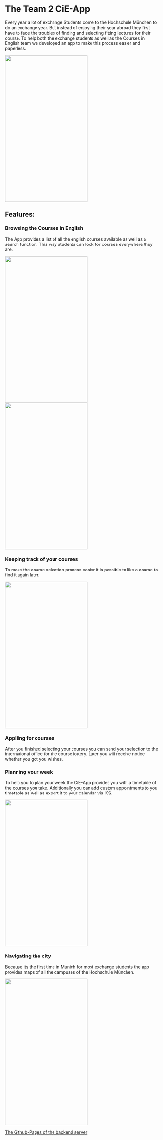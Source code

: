 # The Team 2 CiE-App
Every year a lot of exchange Students come to the Hochschule München to do an exchange year.
 But instead of enjoying their year abroad they first have to face the troubles of finding 
 and selecting fitting lectures for their course. To help both the exchange students as
 well as the Courses in English team we developed an app to make this process easier and paperless.
 
 <a href="url"><img src="https://raw.githubusercontent.com/mobileappdevhm/team2/gh-pages/gh-pagesImages/loginScreen.png" align="center" height="480" width="270" ></a>   
## Features:
### Browsing the Courses in English
The App provides a list of all the english courses available as well as a search function.
This way students can look for courses everywhere they are.

 <a href="url"><img src="https://raw.githubusercontent.com/mobileappdevhm/team2/gh-pages/gh-pagesImages/courses.png" align="center" height="480" width="270" ></a>   <a href="url"><img src="https://raw.githubusercontent.com/mobileappdevhm/team2/gh-pages/gh-pagesImages/detailsCourse.png" align="center" height="480" width="270" ></a>
### Keeping track of your courses
To make the course selection process easier it is possible to like a course to find it again later.

 <a href="url"><img src="https://raw.githubusercontent.com/mobileappdevhm/team2/gh-pages/gh-pagesImages/favoritesScreen.png" align="center" height="480" width="270" ></a>
### Appliing for courses
After you finished selecting your courses you can send your selection to the international office for the course lottery. Later you will
receive notice whether you got you wishes.
### Planning your week
To help you to plan your week the CiE-App provides you with a timetable of the courses you take.
Additionally you can add custom appointments to you timetable as well as export it to your calendar via ICS. 

 <a href="url"><img src="https://raw.githubusercontent.com/mobileappdevhm/team2/gh-pages/gh-pagesImages/timetableScreen.png" align="center" height="480" width="270" ></a>
### Navigating the city
Because its the first time in Munich for most exchange students the app provides maps of 
all the campuses of the Hochschule München.

 <a href="url"><img src="https://raw.githubusercontent.com/mobileappdevhm/team2/gh-pages/gh-pagesImages/map.png" align="center" height="480" width="270" ></a> 
 
[The Github-Pages of the backend server](https://mobileappdevhm.github.io/cie-server-team-2)
